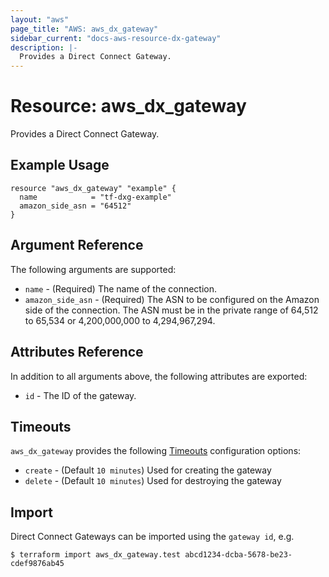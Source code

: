 ```yaml
---
layout: "aws"
page_title: "AWS: aws_dx_gateway"
sidebar_current: "docs-aws-resource-dx-gateway"
description: |-
  Provides a Direct Connect Gateway.
---
```


# Resource: aws_dx_gateway

Provides a Direct Connect Gateway.

## Example Usage

```hcl
resource "aws_dx_gateway" "example" {
  name            = "tf-dxg-example"
  amazon_side_asn = "64512"
}
```

## Argument Reference

The following arguments are supported:

* `name` - (Required) The name of the connection.
* `amazon_side_asn` - (Required) The ASN to be configured on the Amazon side of the connection. The ASN must be in the private range of 64,512 to 65,534 or 4,200,000,000 to 4,294,967,294.

## Attributes Reference

In addition to all arguments above, the following attributes are exported:

* `id` - The ID of the gateway.

## Timeouts

`aws_dx_gateway` provides the following
[Timeouts](/docs/configuration/resources.html#timeouts) configuration options:

- `create` - (Default `10 minutes`) Used for creating the gateway
- `delete` - (Default `10 minutes`) Used for destroying the gateway

## Import

Direct Connect Gateways can be imported using the `gateway id`, e.g.

```
$ terraform import aws_dx_gateway.test abcd1234-dcba-5678-be23-cdef9876ab45
```
